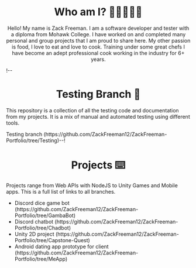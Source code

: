 <h1 align = center>Who am I? 🍜👨‍💻👨‍🍳</h1>
<p align = center>Hello! My name is Zack Freeman. I am a software developer and tester with a diploma from Mohawk College.
I have worked on and completed many personal and group projects that I am proud to share here. My other passion
is food, I love to eat and love to cook. Training under some great chefs I have become an adept professional cook
working in the industry for 6+ years.</p>

!--<h1 align = center>Testing Branch 🔬</h1>
<p>This repository is a collection of all the testing code and documentation from my projects.
It is a mix of manual and automated testing using different tools.</p>
Testing branch (https://github.com/ZackFreeman12/ZackFreeman-Portfolio/tree/Testing)--!

<h1 align = center>Projects ⌨️</h1>
<p>Projects range from Web APIs with NodeJS to Unity Games and Mobile apps. This is a full list of links to all branches.</p>
<ul>
  <li>Discord dice game bot (https://github.com/ZackFreeman12/ZackFreeman-Portfolio/tree/GambaBot)</li>
  <li>Discord chatbot (https://github.com/ZackFreeman12/ZackFreeman-Portfolio/tree/Chadbot)</li>
  <li>Unity 2D project (https://github.com/ZackFreeman12/ZackFreeman-Portfolio/tree/Capstone-Quest)</li>
  <li>Android dating app prototype for client (https://github.com/ZackFreeman12/ZackFreeman-Portfolio/tree/MeApp)</li>
</ul>




